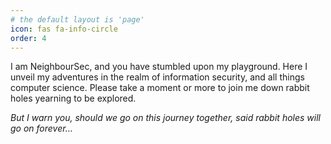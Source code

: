 ```yaml
---
# the default layout is 'page'
icon: fas fa-info-circle
order: 4
---
```


I am NeighbourSec, and you have stumbled upon my playground. Here I unveil my adventures in the realm of information security, and all things computer science. Please take a moment or more to join me down rabbit holes yearning to be explored.

*But I warn you, should we go on this journey together, said rabbit holes will go on forever…*
